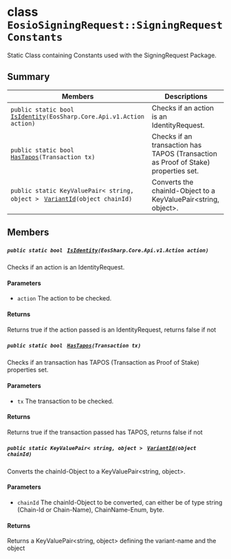 # class `EosioSigningRequest::SigningRequestConstants` 

Static Class containing Constants used with the SigningRequest Package.

## Summary

 Members                                | Descriptions                                
----------------------------------------|---------------------------------------------
`public static bool ` [`IsIdentity`](#class_eosio_signing_request_1_1_signing_request_constants_1a6e220d938bba121f55ed9edf59901279)`(EosSharp.Core.Api.v1.Action action)` | Checks if an action is an IdentityRequest.
`public static bool ` [`HasTapos`](#class_eosio_signing_request_1_1_signing_request_constants_1a27b46a905a4321f1a7a957167d82edd7)`(Transaction tx)` | Checks if an transaction has TAPOS (Transaction as Proof of Stake) properties set.
`public static KeyValuePair< string, object > ` [`VariantId`](#class_eosio_signing_request_1_1_signing_request_constants_1a456133560d18d3e4eb595aa2f07d1876)`(object chainId)` | Converts the chainId-Object to a KeyValuePair<string, object>.

## Members

##### `public static bool ` [`IsIdentity`](#class_eosio_signing_request_1_1_signing_request_constants_1a6e220d938bba121f55ed9edf59901279)`(EosSharp.Core.Api.v1.Action action)` 

Checks if an action is an IdentityRequest.

#### Parameters
* `action` The action to be checked.

#### Returns
Returns true if the action passed is an IdentityRequest, returns false if not

##### `public static bool ` [`HasTapos`](#class_eosio_signing_request_1_1_signing_request_constants_1a27b46a905a4321f1a7a957167d82edd7)`(Transaction tx)` 

Checks if an transaction has TAPOS (Transaction as Proof of Stake) properties set.

#### Parameters
* `tx` The transaction to be checked.

#### Returns
Returns true if the transaction passed has TAPOS, returns false if not

##### `public static KeyValuePair< string, object > ` [`VariantId`](#class_eosio_signing_request_1_1_signing_request_constants_1a456133560d18d3e4eb595aa2f07d1876)`(object chainId)` 

Converts the chainId-Object to a KeyValuePair<string, object>.

#### Parameters
* `chainId` The chainId-Object to be converted, can either be of type string (Chain-Id or Chain-Name), ChainName-Enum, byte.

#### Returns
Returns a KeyValuePair<string, object> defining the variant-name and the object

